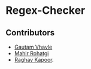 # Regex-Checker

## Contributors

- [Gautam Vhavle](https://www.github.com/GautamVhavle)
- [Mahir Rohatgi](https://github.com/MahirRohatgi18)
- [Raghav Kapoor](https://github.com/raghavkapoor-prog).
